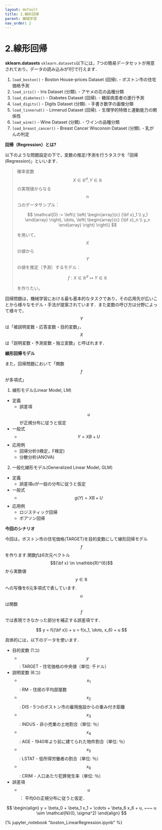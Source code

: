 ```yaml
---
layout: default
title: 2.線形回帰
parent: 機械学習
nav_order: 2
---
```


# 2.線形回帰



**sklearn.datasets**
​
`sklearn.datasets`以下には，7つの簡易データセットが用意されており，データの読み込みが1行で行えます．
​
1. `load_boston()` - Boston House-prices Dataset (回帰). - ボストン市の住宅価格予測
1. `load_iris()` - Iris Dataset (分類). - アヤメの花の品種分類
1. `load_diabetes()` - Diabetes Dataset (回帰). - 糖尿病患者の進行予測
1. `load_digits()` - Digits Dataset (分類). - 手書き数字の画像分類
1. `load_linnerud()` - Linnerud Dataset (回帰). - 生理学的特徴と運動能力の関係性
1. `load_wine()` - Wine Dataset (分類). - ワインの品種分類
1. `load_breast_cancer()` - Breast Cancer Wisconsin Dataset (分類). - 乳がんの判定






**回帰（Regression）とは?**

以下のような問題設定の下で，変数の推定/予測を行うタスクを「回帰(Regression)」といいます．

> 確率変数$$X \in \mathbb{R}^{d}, Y \in \mathbb{R}$$の実現値からなる$$n$$コのデータサンプル：
>
> $$
>   \mathcal{D} := \left\{ \left( \begin{array}{c} {\bf x}_1 \\ y_1 \end{array} \right), \dots, \left( \begin{array}{c} {\bf x}_n \\ y_n \end{array} \right) \right\} 
> $$
> 
>
> を用いて、$$X$$の値から$$Y$$の値を推定（予測）するモデル：
>
> $$
> f: X \in \mathbb{R}^{d} \mapsto Y \in \mathbb{R}
> $$
> 
>
> を作りたい。

回帰問題は，機械学習における最も基本的なタスクであり，その応用先が広いことから様々なモデル・手法が提案されています．また変数の呼び方は分野によって様々で，$$Y$$は「被説明変数・応答変数・目的変数」，$$X$$は「説明変数・予測変数・独立変数」と呼ばれます．



**線形回帰モデル**

また，回帰問題において「関数$$f$$が多項式」


1. 線形モデル(Linear Model, LM)
  - 定義
    - 誤差項$$u$$が正規分布に従うと仮定
  - 一般式
    - $$Y = XB + U$$
  - 応用例
    - 回帰分析(t検定，F検定)
    - 分散分析(ANOVA)
2. 一般化線形モデル(Generalized Linear Model, GLM)
  - 定義
    - 誤差項$u$が一般の分布に従うと仮定
  - 一般式
    - $$g(Y) = XB + U$$
  - 応用例
    - ロジスティック回帰
    - ポアソン回帰



**今回のシナリオ**

今回は，ボストン市の住宅価格(TARGET)を目的変数にして線形回帰モデル$$f$$を作ります.関数$f$は6次元ベクトル$${\bf x} \in \mathbb{R}^{6}$$から実数値$$y \in \mathbb{R}$$への写像を6元多項式で表しています.$$u$$は関数$$f$$では表現できなかった部分を補正する誤差項です．

$$
y = f({\bf x}) + u = f(x_1, \dots,  x_6) + u
$$

具体的には，以下のデータを使います．

- 目的変数 (1コ)
  - $$y~ ~ $$ : TARGET - 住宅価格の中央値（単位: 千ドル）
- 説明変数 (6コ)
  - $$x_1$$ : RM - 住居の平均部屋数
  - $$x_2$$ : DIS - 5つのボストン市の雇用施設からの重み付き距離
  - $$x_3$$ : INDUS - 非小売業の土地割合（単位: ％）
  - $$x_4$$ : AGE - 1940年より前に建てられた物件割合（単位: ％）
  - $$x_5$$ : LSTAT - 低所得労働者の割合（単位: ％）
  - $$x_6$$ : CRIM - 人口あたり犯罪発生率（単位: ％）
- 誤差項　
  - $$u$$ ： 平均0の正規分布に従うと仮定．

$$
\begin{align}
y = \beta_0 + \beta_1 x_1 + \cdots + \beta_6 x_6 + u, ~~~
u \sim \mathcal{N}(0, \sigma^2)
\end{align}
$$



{% jupyter_notebook "boston_LinearRegression.ipynb" %}



